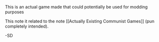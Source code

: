 This is an actual game made that could potentially be used for modding purposes

This note it related to the note [[Actually Existing Communist Games]] (pun completely intended). 

-SD